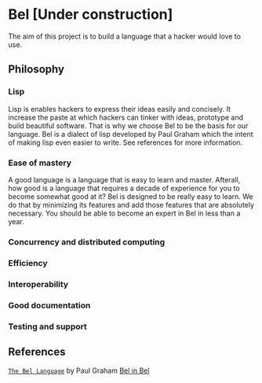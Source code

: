 # Bel [Under construction]
The aim of this project is to build a language that a hacker would love to use.

## Philosophy

### Lisp
Lisp is enables hackers to express their ideas easily and concisely. It increase
the paste at which hackers can tinker with ideas, prototype and build beautiful
software. That is why we choose Bel to be the basis for our
language. Bel is a dialect of lisp developed by Paul Graham which the intent of
making lisp even easier to write. See references for more information.

### Ease of mastery
A good language is a language that is easy to learn and master. Afterall, how
good is a language that requires a decade of experience for you to become
somewhat good at it? Bel is designed to be really easy to learn. We do that by
minimizing its features and add those features that are absolutely necessary.
You should be able to become an expert in Bel in less than a year.

### Concurrency and distributed computing

### Efficiency

### Interoperability

### Good documentation

### Testing and support


## References

[`The Bel Language`](https://sep.yimg.com/ty/cdn/paulgraham/bellanguage.txt?t=1570993483&) by Paul Graham
[Bel in Bel](https://sep.yimg.com/ty/cdn/paulgraham/bel.bel?t=1570993483&)




